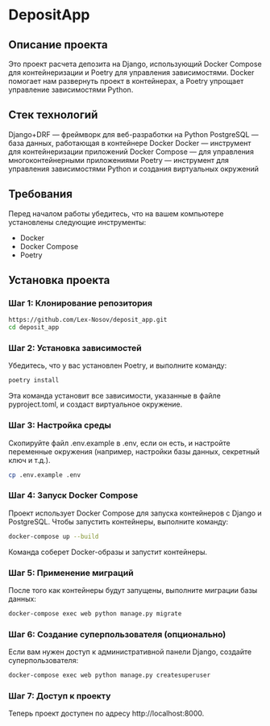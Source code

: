 # DepositApp

## Описание проекта

Это проект расчета депозита на Django, использующий Docker Compose для контейнеризации и Poetry для управления зависимостями.
Docker помогает нам развернуть проект в контейнерах, а Poetry упрощает управление зависимостями Python.

## Стек технологий
Django+DRF — фреймворк для веб-разработки на Python
PostgreSQL — база данных, работающая в контейнере Docker
Docker — инструмент для контейнеризации приложений
Docker Compose — для управления многоконтейнерными приложениями
Poetry — инструмент для управления зависимостями Python и создания виртуальных окружений

## Требования
Перед началом работы убедитесь, что на вашем компьютере установлены следующие инструменты:

- Docker
- Docker Compose
- Poetry

## Установка проекта

### Шаг 1: Клонирование репозитория

```bash
https://github.com/Lex-Nosov/deposit_app.git
cd deposit_app
```

### Шаг 2: Установка зависимостей

Убедитесь, что у вас установлен Poetry, и выполните команду:

```bash
poetry install
```

Эта команда установит все зависимости, указанные в файле pyproject.toml, и создаст виртуальное окружение.

### Шаг 3: Настройка среды

Скопируйте файл .env.example в .env, если он есть, и настройте переменные окружения (например, настройки базы данных,
секретный ключ и т.д.).

```bash
cp .env.example .env
```

### Шаг 4: Запуск Docker Compose

Проект использует Docker Compose для запуска контейнеров с Django и PostgreSQL. Чтобы запустить контейнеры, выполните
команду:

```bash
docker-compose up --build
```

Команда соберет Docker-образы и запустит контейнеры.

### Шаг 5: Применение миграций

После того как контейнеры будут запущены, выполните миграции базы данных:

```bash
docker-compose exec web python manage.py migrate
```

### Шаг 6: Создание суперпользователя (опционально)

Если вам нужен доступ к административной панели Django, создайте суперпользователя:

```bash
docker-compose exec web python manage.py createsuperuser
```

### Шаг 7: Доступ к проекту

Теперь проект доступен по адресу http://localhost:8000.
